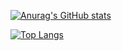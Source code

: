 [![Anurag's GitHub stats](https://github-readme-stats.vercel.app/api?username=callor&theme=dark)](https://github.com/anuraghazra/github-readme-stats)

[![Top Langs](https://github-readme-stats.vercel.app/api/top-langs/?username=callor&theme=dark)](https://github.com/anuraghazra/github-readme-stats)
